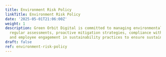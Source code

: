 ```yaml
---
title: Environment Risk Policy
linkTitle: Environment Risk Policy
date: '2025-05-01T21:06:00Z'
weight: 1
description: Green Orbit Digital is committed to managing environmental risks through
  regular assessments, proactive mitigation strategies, compliance with regulations,
  and employee engagement in sustainability practices to ensure sustainable operations.
draft: false
ref: environment-risk-policy
---
```


